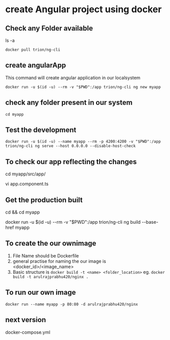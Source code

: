 # create Angular project using docker

## Check any Folder available

ls -a

`docker pull trion/ng-cli`

## create angularApp

This command will create angular application in our localsystem

`docker run -u $(id -u) --rm -v "$PWD":/app trion/ng-cli ng new myapp`

## check any folder present in our system

`cd myapp`

## Test the development

`docker run -u $(id -u) --name myapp --rm -p 4200:4200 -v "$PWD":/app trion/ng-cli ng serve --host 0.0.0.0 --disable-host-check`

## To check our app reflecting the changes

cd myapp/src/app/

vi app.component.ts

## Get the production built

cd && cd myapp

docker run -u $(id -u) --rm -v "$PWD":/app trion/ng-cli ng build --base-href myapp

## To create the our ownimage

1. File Name should be Dockerfile
2. general practise for naming the our image is <docker_id>/<image_name>
3. Basic structure is `docker build -t <name> <folder_location>`
   eg. `docker build -t arulrajprabhu420/nginx .`

## To run our own image

`docker run --name myapp -p 80:80 -d arulrajprabhu420/nginx`

## next version

docker-compose.yml
